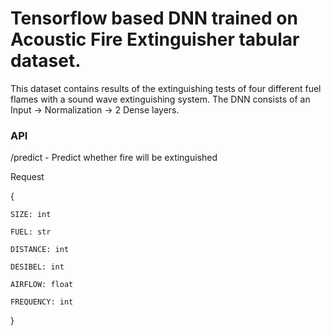 <h1>Tensorflow based DNN trained on Acoustic Fire Extinguisher tabular dataset.</h1>

This dataset contains results of the extinguishing tests of four different fuel flames with a sound wave extinguishing system. The DNN consists of an Input -> Normalization -> 2 Dense layers.

<h3>API</h3>

/predict - Predict whether fire will be extinguished

Request

{

    SIZE: int
  
    FUEL: str
  
    DISTANCE: int
  
    DESIBEL: int
  
    AIRFLOW: float
  
    FREQUENCY: int
  
}

